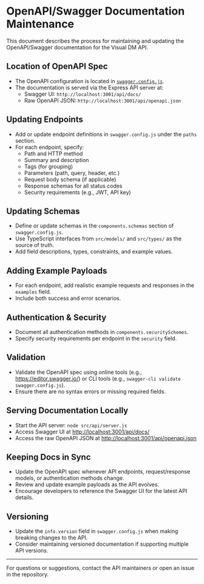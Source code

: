 # OpenAPI/Swagger Documentation Maintenance

This document describes the process for maintaining and updating the OpenAPI/Swagger documentation for the Visual DM API.

## Location of OpenAPI Spec
- The OpenAPI configuration is located in [`swagger.config.js`](../swagger.config.js).
- The documentation is served via the Express API server at:
  - Swagger UI: `http://localhost:3001/api/docs/`
  - Raw OpenAPI JSON: `http://localhost:3001/api/openapi.json`

## Updating Endpoints
- Add or update endpoint definitions in `swagger.config.js` under the `paths` section.
- For each endpoint, specify:
  - Path and HTTP method
  - Summary and description
  - Tags (for grouping)
  - Parameters (path, query, header, etc.)
  - Request body schema (if applicable)
  - Response schemas for all status codes
  - Security requirements (e.g., JWT, API key)

## Updating Schemas
- Define or update schemas in the `components.schemas` section of `swagger.config.js`.
- Use TypeScript interfaces from `src/models/` and `src/types/` as the source of truth.
- Add field descriptions, types, constraints, and example values.

## Adding Example Payloads
- For each endpoint, add realistic example requests and responses in the `examples` field.
- Include both success and error scenarios.

## Authentication & Security
- Document all authentication methods in `components.securitySchemes`.
- Specify security requirements per endpoint in the `security` field.

## Validation
- Validate the OpenAPI spec using online tools (e.g., https://editor.swagger.io/) or CLI tools (e.g., `swagger-cli validate swagger.config.js`).
- Ensure there are no syntax errors or missing required fields.

## Serving Documentation Locally
- Start the API server: `node src/api/server.js`
- Access Swagger UI at [http://localhost:3001/api/docs/](http://localhost:3001/api/docs/)
- Access the raw OpenAPI JSON at [http://localhost:3001/api/openapi.json](http://localhost:3001/api/openapi.json)

## Keeping Docs in Sync
- Update the OpenAPI spec whenever API endpoints, request/response models, or authentication methods change.
- Review and update example payloads as the API evolves.
- Encourage developers to reference the Swagger UI for the latest API details.

## Versioning
- Update the `info.version` field in `swagger.config.js` when making breaking changes to the API.
- Consider maintaining versioned documentation if supporting multiple API versions.

---

For questions or suggestions, contact the API maintainers or open an issue in the repository. 